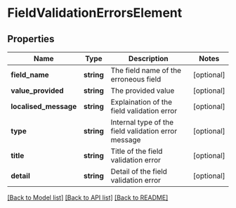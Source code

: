 # FieldValidationErrorsElement

## Properties
Name | Type | Description | Notes
------------ | ------------- | ------------- | -------------
**field_name** | **string** | The field name of the erroneous field | [optional] 
**value_provided** | **string** | The provided value | [optional] 
**localised_message** | **string** | Explaination of the field validation error | [optional] 
**type** | **string** | Internal type of the field validation error message | [optional] 
**title** | **string** | Title of the field validation error | [optional] 
**detail** | **string** | Detail of the field validation error | [optional] 

[[Back to Model list]](../README.md#documentation-for-models) [[Back to API list]](../README.md#documentation-for-api-endpoints) [[Back to README]](../README.md)


